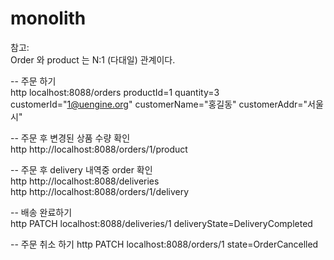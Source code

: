 # monolith
참고:  
Order 와 product 는 N:1 (다대일) 관계이다.  


-- 주문 하기    
http localhost:8088/orders productId=1 quantity=3 customerId="1@uengine.org" customerName="홍길동" customerAddr="서울시"

-- 주문 후 변경된 상품 수량 확인  
http http://localhost:8088/orders/1/product  

-- 주문 후 delivery 내역중 order  확인  
http http://localhost:8088/deliveries  
http http://localhost:8088/orders/1/delivery  

-- 배송 완료하기    
http PATCH localhost:8088/deliveries/1 deliveryState=DeliveryCompleted


-- 주문 취소 하기 
http PATCH localhost:8088/orders/1 state=OrderCancelled
